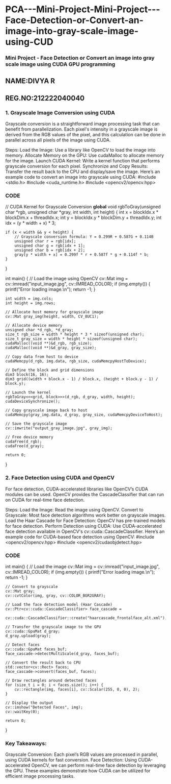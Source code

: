 # PCA---Mini-Project-Mini-Project---Face-Detection-or-Convert-an-image-into-gray-scale-image-using-CUD
### Mini Project - Face Detection or Convert an image into gray scale image using CUDA GPU programming
## NAME:DIVYA R
## REG.NO:212222040040
### 1. Grayscale Image Conversion using CUDA
Grayscale conversion is a straightforward image processing task that can benefit from parallelization. Each pixel's intensity in a grayscale image is derived from the RGB values of the pixel, and this calculation can be done in parallel across all pixels of the image using CUDA.

Steps:
Load the Image: Use a library like OpenCV to load the image into memory.
Allocate Memory on the GPU: Use cudaMalloc to allocate memory for the image.
Launch CUDA Kernel: Write a kernel function that performs grayscale conversion for each pixel.
Synchronize and Copy Results: Transfer the result back to the CPU and display/save the image.
Here’s an example code to convert an image into grayscale using CUDA:
#include <stdio.h>
#include <cuda_runtime.h>
#include <opencv2/opencv.hpp>
### CODE
// CUDA Kernel for Grayscale Conversion
__global__ void rgbToGray(unsigned char *rgb, unsigned char *gray, int width, int height) {
    int x = blockIdx.x * blockDim.x + threadIdx.x;
    int y = blockIdx.y * blockDim.y + threadIdx.y;
    int idx = (y * width + x) * 3;

    if (x < width && y < height) {
        // Grayscale conversion formula: Y = 0.299R + 0.587G + 0.114B
        unsigned char r = rgb[idx];
        unsigned char g = rgb[idx + 1];
        unsigned char b = rgb[idx + 2];
        gray[y * width + x] = 0.299f * r + 0.587f * g + 0.114f * b;
    }
}

int main() {
    // Load the image using OpenCV
    cv::Mat img = cv::imread("input_image.jpg", cv::IMREAD_COLOR);
    if (img.empty()) {
        printf("Error loading image.\n");
        return -1;
    }

    int width = img.cols;
    int height = img.rows;

    // Allocate host memory for grayscale image
    cv::Mat gray_img(height, width, CV_8UC1);

    // Allocate device memory
    unsigned char *d_rgb, *d_gray;
    size_t rgb_size = width * height * 3 * sizeof(unsigned char);
    size_t gray_size = width * height * sizeof(unsigned char);
    cudaMalloc((void **)&d_rgb, rgb_size);
    cudaMalloc((void **)&d_gray, gray_size);

    // Copy data from host to device
    cudaMemcpy(d_rgb, img.data, rgb_size, cudaMemcpyHostToDevice);

    // Define the block and grid dimensions
    dim3 block(16, 16);
    dim3 grid((width + block.x - 1) / block.x, (height + block.y - 1) / block.y);

    // Launch the kernel
    rgbToGray<<<grid, block>>>(d_rgb, d_gray, width, height);
    cudaDeviceSynchronize();

    // Copy grayscale image back to host
    cudaMemcpy(gray_img.data, d_gray, gray_size, cudaMemcpyDeviceToHost);

    // Save the grayscale image
    cv::imwrite("output_gray_image.jpg", gray_img);

    // Free device memory
    cudaFree(d_rgb);
    cudaFree(d_gray);

    return 0;
}
### 2. Face Detection using CUDA and OpenCV
For face detection, CUDA-accelerated libraries like OpenCV’s CUDA modules can be used. OpenCV provides the CascadeClassifier that can run on CUDA for real-time face detection.

Steps:
Load the Image: Read the image using OpenCV.
Convert to Grayscale: Most face detection algorithms work better on grayscale images.
Load the Haar Cascade for Face Detection: OpenCV has pre-trained models for face detection.
Perform Detection using CUDA: Use CUDA-accelerated face detection available in OpenCV's cv::cuda::CascadeClassifier.
Here’s an example code for CUDA-based face detection using OpenCV:
#include <opencv2/opencv.hpp>
#include <opencv2/cudaobjdetect.hpp>
### CODE
int main() {
    // Load the image
    cv::Mat img = cv::imread("input_image.jpg", cv::IMREAD_COLOR);
    if (img.empty()) {
        printf("Error loading image.\n");
        return -1;
    }

    // Convert to grayscale
    cv::Mat gray;
    cv::cvtColor(img, gray, cv::COLOR_BGR2GRAY);

    // Load the face detection model (Haar Cascade)
    cv::Ptr<cv::cuda::CascadeClassifier> face_cascade = 
        cv::cuda::CascadeClassifier::create("haarcascade_frontalface_alt.xml");

    // Transfer the grayscale image to the GPU
    cv::cuda::GpuMat d_gray;
    d_gray.upload(gray);

    // Detect faces
    cv::cuda::GpuMat faces_buf;
    face_cascade->detectMultiScale(d_gray, faces_buf);

    // Convert the result back to CPU
    std::vector<cv::Rect> faces;
    face_cascade->convert(faces_buf, faces);

    // Draw rectangles around detected faces
    for (size_t i = 0; i < faces.size(); i++) {
        cv::rectangle(img, faces[i], cv::Scalar(255, 0, 0), 2);
    }

    // Display the output
    cv::imshow("Detected Faces", img);
    cv::waitKey(0);

    return 0;
}
### Key Takeaways:
Grayscale Conversion: Each pixel’s RGB values are processed in parallel, using CUDA kernels for fast conversion.
Face Detection: Using CUDA-accelerated OpenCV, we can perform real-time face detection by leveraging the GPU.
These examples demonstrate how CUDA can be utilized for efficient image processing tasks.

